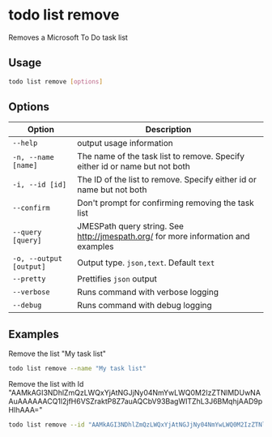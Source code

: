 # todo list remove

Removes a Microsoft To Do task list

## Usage

```sh
todo list remove [options]
```

## Options

Option|Description
------|-----------
`--help`|output usage information
`-n, --name [name]`|The name of the task list to remove. Specify either id or name but not both
`-i, --id [id]`|The ID of the list to remove. Specify either id or name but not both
`--confirm`|Don't prompt for confirming removing the task list
`--query [query]`|JMESPath query string. See http://jmespath.org/ for more information and examples
`-o, --output [output]`|Output type. `json,text`. Default `text`
`--pretty`|Prettifies `json` output
`--verbose`|Runs command with verbose logging
`--debug`|Runs command with debug logging

## Examples

Remove the list "My task list"

```sh
todo list remove --name "My task list"
```

Remove the list with Id "AAMkAGI3NDhlZmQzLWQxYjAtNGJjNy04NmYwLWQ0M2IzZTNlMDUwNAAuAAAAAACQ1l2jfH6VSZraktP8Z7auAQCbV93BagWITZhL3J6BMqhjAAD9pHIhAAA="

```sh
todo list remove --id "AAMkAGI3NDhlZmQzLWQxYjAtNGJjNy04NmYwLWQ0M2IzZTNlMDUwNAAuAAAAAACQ1l2jfH6VSZraktP8Z7auAQCbV93BagWITZhL3J6BMqhjAAD9pHIhAAA="
```